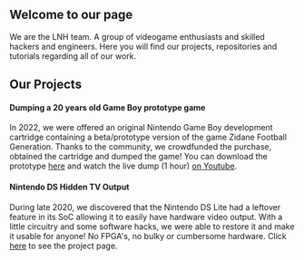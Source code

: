 ## Welcome to our page

We are the LNH team. A group of videogame enthusiasts and skilled hackers and engineers. Here you will find our projects, repositories and tutorials regarding all of our work.

## Our Projects

#### Dumping a 20 years old Game Boy prototype game

In 2022, we were offered an original Nintendo Game Boy development cartridge containing a beta/prototype version of the game Zidane Football Generation. Thanks to the community, we crowdfunded the purchase, obtained the cartridge and dumped the game! You can download the prototype [here](https://archive.org/details/zidane-generation-prototype) and watch the live dump (1 hour) [on Youtube](https://www.youtube.com/watch?v=OMJN99htsL8).

#### Nintendo DS Hidden TV Output

During late 2020, we discovered that the Nintendo DS Lite had a leftover feature in its SoC allowing it to easily have hardware video output. With a little circuitry and some software hacks, we were able to restore it and make it usable for anyone! No FPGA's, no bulky or cumbersome hardware. Click [here](https://lostnintendohistory.github.io/DS-TV-OUT) to see the project page.


